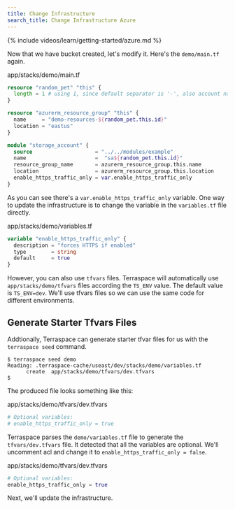 ```yaml
---
title: Change Infrastructure
search_title: Change Infrastructure Azure
---
```


{% include videos/learn/getting-started/azure.md %}

Now that we have bucket created, let's modify it. Here's the `demo/main.tf` again.

app/stacks/demo/main.tf

```terraform
resource "random_pet" "this" {
  length = 1 # using 1, since default separator is '-', also account name can only be 24 characters, and lowercase letters
}

resource "azurerm_resource_group" "this" {
  name     = "demo-resources-${random_pet.this.id}"
  location = "eastus"
}

module "storage_account" {
  source                    = "../../modules/example"
  name                      =  "sa${random_pet.this.id}"
  resource_group_name       = azurerm_resource_group.this.name
  location                  = azurerm_resource_group.this.location
  enable_https_traffic_only = var.enable_https_traffic_only
}
```

As you can see there's a `var.enable_https_traffic_only` variable. One way to update the infrastructure is to change the variable in the `variables.tf` file directly.

app/stacks/demo/variables.tf

```terraform
variable "enable_https_traffic_only" {
  description = "forces HTTPS if enabled"
  type        = string
  default     = true
}
```

However, you can also use `tfvars` files. Terraspace will automatically use `app/stacks/demo/tfvars` files according the `TS_ENV` value. The default value is `TS_ENV=dev`. We'll use tfvars files so we can use the same code for different environments.

## Generate Starter Tfvars Files

Addtionally, Terraspace can generate starter tfvar files for us with the `terraspace seed` command.

    $ terraspace seed demo
    Reading: .terraspace-cache/useast/dev/stacks/demo/variables.tf
          create  app/stacks/demo/tfvars/dev.tfvars
    $

The produced file looks something like this:

app/stacks/demo/tfvars/dev.tfvars

```terraform
# Optional variables:
# enable_https_traffic_only = true
```

Terraspace parses the `demo/variables.tf` file to generate the `tfvars/dev.tfvars` file.  It detected that all the variables are optional.  We'll uncomment acl and change it to `enable_https_traffic_only = false`.

app/stacks/demo/tfvars/dev.tfvars

```terraform
# Optional variables:
enable_https_traffic_only = true
```

Next, we'll update the infrastructure.